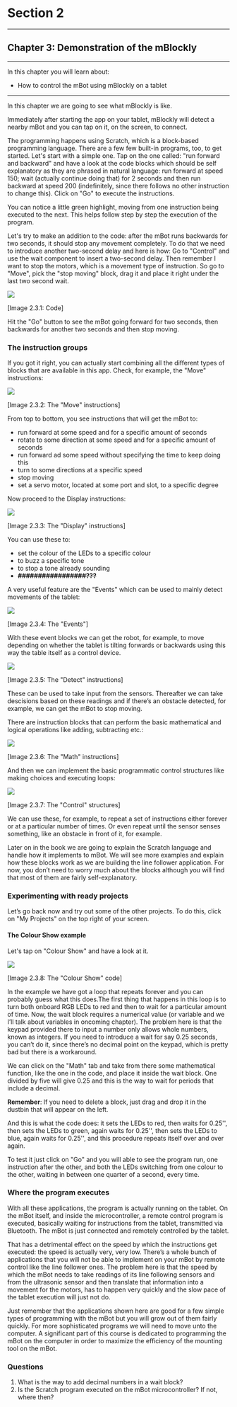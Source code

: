 # Section 2

---

## Chapter 3: Demonstration of the mBlockly

---

In this chapter you will learn about:

* How to control the mBot using mBlockly on a tablet

---

In this chapter we are going to see what mBlockly is like.

Immediately after starting the app on your tablet, mBlockly will detect a nearby mBot and you can tap on it, on the screen, to connect.

The programming happens using Scratch, which is a block-based programming language. There are a few few built-in programs, too, to get started. Let's start with a simple one. Tap on the one called: "run forward and backward" and have a look at the code blocks which should be self explanatory as they are phrased in natural language:  run forward at speed 150; wait \(actually continue doing that\) for 2 seconds and then run backward at speed 200 \(indefinitely, since there follows no other instruction to change this\). Click on "Go" to execute the instructions.

You can notice a little green highlight, moving from one instruction being executed to the next. This helps follow step by step the execution of the program.

Let's try to make an addition to the code: after the mBot runs backwards for two seconds, it should stop any movement completely. To do that we need to introduce another two-second delay and here is how: Go to "Control" and use the wait component to insert a two-second delay. Then remember I want to stop the motors, which is a movement type of instruction. So go to "Move", pick the "stop moving" block, drag it and place it right under the last two second wait.

![](/assets/Img.2.3.1.jpg)

\[Image 2.3.1: Code\]

Hit the "Go" button to see the mBot going forward for two seconds, then backwards for another two seconds and then  stop moving.

### The instruction groups

If you got it right, you can actually start combining all the different types of blocks that are available in this app. Check, for example, the "Move" instructions:

![](/assets/Img.2.3.2.jpg)

\[Image 2.3.2: The "Move" instructions\]

From top to bottom, you see instructions that will get the mBot to:

* run forward at some speed and for a specific amount of seconds
* rotate to some direction at some speed and for a specific amount of seconds
* run forward ad some speed without specifying the time to keep doing this
* turn to some directions at a specific speed
* stop moving
* set a servo motor, located at some port and slot, to a specific degree

Now proceed to the Display instructions:

![](/assets/Img.2.3.3.jpg)

\[Image 2.3.3: The "Display" instructions\]

You can use these to:

* set the colour of the LEDs to a specific colour
* to buzz a specific tone
* to stop a tone already sounding
* ~~**\#\#\#\#\#\#\#\#\#\#\#\#\#\#\#\#\#???**~~

A very useful feature are the "Events" which can be used to mainly detect movements of the tablet:

![](/assets/Img.2.3.4.jpg)

\[Image 2.3.4: The "Events"\]

With these event blocks we can get the robot, for example, to move depending on whether the tablet is tilting forwards or backwards using this way the table itself as a control device.

![](/assets/Img.2.3.5.jpg)

\[Image 2.3.5: The "Detect" instructions\]

These can be used to take input from the sensors. Thereafter we can take descisions based on these readings and if there’s an obstacle detected, for example, we can get the mBot to stop moving.

There are instruction blocks that can perform the basic mathematical and logical operations like adding, subtracting etc.:

![](/assets/Img.2.3.6.jpg)

\[Image 2.3.6: The "Math" instructions\]

And then we can implement the basic programmatic control structures like making choices and executing loops:

![](/assets/Img.2.3.7.jpg)

\[Image 2.3.7: The "Control" structures\]

We can use these, for example, to repeat a set of instructions either forever or at a particular number of times. Or even repeat until the sensor senses something, like an obstacle in front of it, for example.

Later on in the book we are going to explain the Scratch language and handle how it implements to mBot. We will see more examples and explain how these blocks work as we are building the line follower application. For now, you don’t need to worry much about the blocks although you will find that most of them are fairly self-explanatory.

### Experimenting with ready projects

Let’s go back now and try out some of the other projects. To do this, click on "My Projects" on the top right of your screen.

#### The Colour Show example

Let's tap on "Colour Show" and have a look at it.

![](/assets/Img.2.3.8.jpg)

\[Image 2.3.8: The "Colour Show" code\]

In the example we have got a loop that repeats forever and you can probably guess what this does.The first thing that happens in this loop is to turn both onboard RGB LEDs to red and then to wait for a particular amount of time. Now, the wait block requires a numerical value \(or variable and we I’ll talk about variables in oncoming chapter\). The problem here is that the keypad provided there to input a number only allows whole numbers, known as integers. If you need to introduce a wait for say 0.25 seconds, you can’t do it, since there’s no decimal point on the keypad, which is pretty bad but there is a workaround.

We can click on the "Math" tab and take from there some mathematical function, like the one in the code, and place it inside the wait block. One divided by five will give 0.25 and this is the way to wait for periods that include a decimal.

**Remember**: If you need to delete a block, just drag and drop it in the dustbin that will appear on the left.

And this is what the code does: it sets the LEDs to red, then waits for 0.25'', then sets the LEDs to green, again waits for 0.25'', then sets the LEDs to blue, again waits for 0.25'', and this procedure repeats itself over and over again.

To test it just click on "Go" and you will able to see the program run, one instruction after the other, and both the LEDs switching from one colour to the other, waiting in between one quarter of a second, every time.

### Where the program executes

With all these applications, the program is actually running on the tablet. On the mBot itself, and inside the microcontroller, a remote control program is executed, basically waiting for instructions from the tablet, transmitted via Bluetooth. The mBot is just connected and remotely controlled by the tablet.

That has a detrimental effect on the speed by which the instructions get executed: the speed is actually very, very low. There’s a whole bunch of applications that you will not be able to implement on your mBot by remote control like the line follower ones. The problem here is that the speed by which the mBot needs to take readings of its line following sensors and from the ultrasonic sensor and then translate that information into a movement for the motors, has to happen very quickly and the slow pace of the tablet execution will just not do.

Just remember that the applications shown here are good for a few simple types of programming with the mBot but you will grow out of them fairly quickly. For more sophisticated programs we will need to move unto the computer. A significant part of this course is dedicated to programming the mBot on the computer in order to maximize the efficiency of the mounting tool on the mBot.

### Questions

1. What is the way to add decimal numbers in a wait block?
2. Is the Scratch program executed on the mBot microcontroller? If not, where then?



